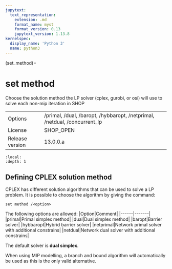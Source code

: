 ```yaml
---
jupytext:
  text_representation:
    extension: .md
    format_name: myst
    format_version: 0.13
    jupytext_version: 1.13.8
kernelspec:
  display_name: 'Python 3'
  name: python3
---
```


(set_method)=
# set method
Choose the solution method the LP solver (cplex, gurobi, or osi) will use to solve each non-mip iteration in SHOP

|   |   |
|---|---|
|Options|/primal, /dual, /baropt, /hybbaropt, /netprimal, /netdual, /concurrent_lp|
|License|SHOP_OPEN|
|Release version|13.0.0.a|

```{contents}
:local:
:depth: 1
```

## Defining CPLEX solution method
CPLEX has different solution algorithms that can be used to solve a LP problem. It is possible to choose the algorithm by giving the command:
```
set method /<option>
```

The following options are allowed:
|Option|Comment|
|------|-------|
|primal|Primal simplex method|
|dual|Dual simplex method|
|baropt|Barrier solver|
|hybbaropt|Hybrid barrier solver|
|netprimal|Network primal solver with additional constrains|
|netdual|Network dual solver with additional constrains|

The default solver is **dual simplex**.

When using MIP modelling, a branch and bound algorithm will automatically be used as this is the only valid alternative.



